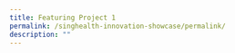 ```yaml
---
title: Featuring Project 1
permalink: /singhealth-innovation-showcase/permalink/
description: ""
---
```

